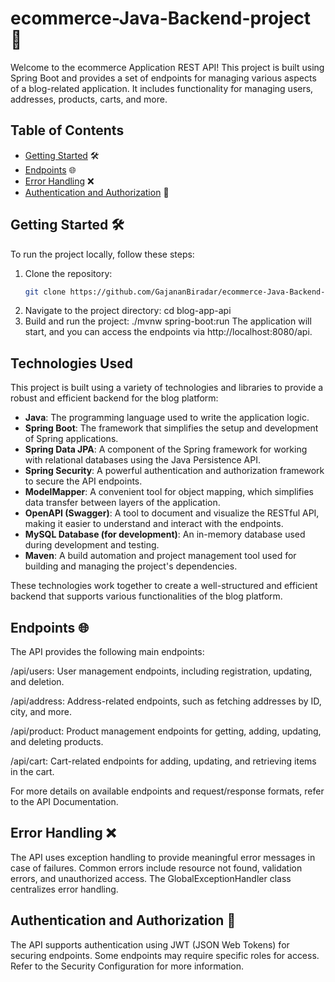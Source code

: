 # ecommerce-Java-Backend-project 🚀

Welcome to the ecommerce Application REST API! This project is built using Spring Boot and provides a set of endpoints for managing various aspects of a blog-related application. It includes functionality for managing users, addresses, products, carts, and more.

## Table of Contents

- [Getting Started](#getting-started) 🛠️
- [Endpoints](#endpoints) 🌐
- [Error Handling](#error-handling) ❌
- [Authentication and Authorization](#authentication-and-authorization) 🔐

## Getting Started 🛠️

To run the project locally, follow these steps:

1. Clone the repository:
   ```bash
   git clone https://github.com/GajananBiradar/ecommerce-Java-Backend-project.git
1. Navigate to the project directory: cd blog-app-api
2. Build and run the project: ./mvnw spring-boot:run
   The application will start, and you can access the endpoints via http://localhost:8080/api.

## Technologies Used

This project is built using a variety of technologies and libraries to provide a robust and efficient backend for the blog platform:

- **Java**: The programming language used to write the application logic.
- **Spring Boot**: The framework that simplifies the setup and development of Spring applications.
- **Spring Data JPA**: A component of the Spring framework for working with relational databases using the Java Persistence API.
- **Spring Security**: A powerful authentication and authorization framework to secure the API endpoints.
- **ModelMapper**: A convenient tool for object mapping, which simplifies data transfer between layers of the application.
- **OpenAPI (Swagger)**: A tool to document and visualize the RESTful API, making it easier to understand and interact with the endpoints.
- **MySQL Database (for development)**: An in-memory database used during development and testing.
- **Maven**: A build automation and project management tool used for building and managing the project's dependencies.

These technologies work together to create a well-structured and efficient backend that supports various functionalities of the blog platform.


 ## Endpoints 🌐
   
The API provides the following main endpoints:

/api/users: User management endpoints, including registration, updating, and deletion.

/api/address: Address-related endpoints, such as fetching addresses by ID, city, and more.

/api/product: Product management endpoints for getting, adding, updating, and deleting products.

/api/cart: Cart-related endpoints for adding, updating, and retrieving items in the cart.

For more details on available endpoints and request/response formats, refer to the API Documentation.


## Error Handling ❌
The API uses exception handling to provide meaningful error messages in case of failures. Common errors include resource not found, validation errors, and unauthorized access. The GlobalExceptionHandler class centralizes error handling.


## Authentication and Authorization 🔐
The API supports authentication using JWT (JSON Web Tokens) for securing endpoints. Some endpoints may require specific roles for access. Refer to the Security Configuration for more information.
